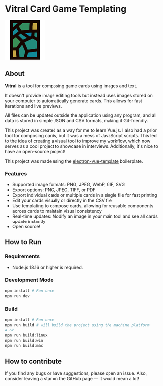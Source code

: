 # Vitral Card Game Templating

![Vitral Icon](misc/icon.svg)

## About

**Vitral** is a tool for composing game cards using images and text.

It doesn't provide image editing tools but instead uses images stored on your computer to automatically generate cards. This allows for fast iterations and live previews.

All files can be updated outside the application using any program, and all data is stored in simple JSON and CSV formats, making it Git-friendly.

This project was created as a way for me to learn Vue.js. I also had a prior tool for composing cards, but it was a mess of JavaScript scripts. This led to the idea of creating a visual tool to improve my workflow, which now serves as a cool project to showcase in interviews. Additionally, it's nice to have an open-source project!

This project was made using the [electron-vue-template](https://github.com/Deluze/electron-vue-template) boilerplate.

### Features

- Supported image formats: PNG, JPEG, WebP, GIF, SVG
- Export options: PNG, JPEG, TIFF, or PDF
- Export individual cards or multiple cards in a single file for fast printing
- Edit your cards visually or directly in the CSV file
- Use templating to compose cards, allowing for reusable components across cards to maintain visual consistency
- Real-time updates: Modify an image in your main tool and see all cards update instantly
- Open source!

## How to Run

### Requirements

- Node.js 18.16 or higher is required.

### Development Mode

```bash
npm install # Run once
npm run dev
```

### Build

``` bash
npm install # Run once
npm run build # will build the project using the machine platform
# or
npm run build:linux
npm run build:win
npm run build:mac
```

## How to contribute

If you find any bugs or have suggestions, please open an issue. Also, consider leaving a star on the GitHub page — it would mean a lot!
